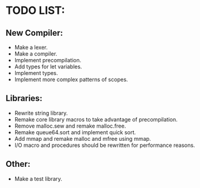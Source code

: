 # TODO LIST:

## New Compiler:

- Make a lexer.
- Make a compiler.
- Implement precompilation.
- Add types for let variables.
- Implement types.
- Implement more complex patterns of scopes.

## Libraries:

- Rewrite string library.
- Remake core library macros to take advantage of precompilation.
- Remove malloc.sew and remake malloc.free.
- Remake queue64.sort and implement quick sort.
- Add mmap and remake malloc and mfree using mmap.
- I/O macro and procedures should be rewritten for performance reasons.

## Other:

- Make a test library.